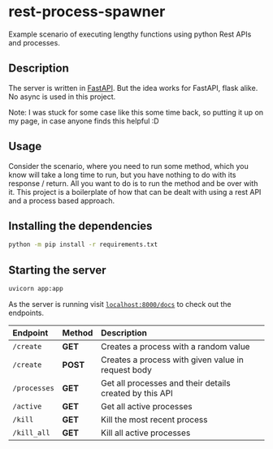 # rest-process-spawner
Example scenario of executing lengthy functions using python Rest APIs and processes.

## Description
The server is written in [FastAPI](https://fastapi.tiangolo.com/). But the idea works for FastAPI, flask alike. No async is used in this project. 

Note: I was stuck for some case like this some time back, so putting it up on my page, in case anyone finds this helpful :D

## Usage
Consider the scenario, where you need to run some method, which you know will take a long time to run, but you have nothing to do with its response / return. All you want to do is to run the method and be over with it.
This project is a boilerplate of how that can be dealt with using a rest API and a process based approach.




## Installing the dependencies
```bash
python -m pip install -r requirements.txt
```

## Starting the server
```bash
uvicorn app:app
```

As the server is running visit [`localhost:8000/docs`](http://localhost:8000/docs) to check out the endpoints.

|Endpoint|Method|Description|
|:-------|:-----|:----------|
|`/create`|**GET**|Creates a process with a random value|
|`/create`|**POST**|Creates a process with given value in request body|
|`/processes`|**GET**|Get all processes and their details created by this API|
|`/active`|**GET**|Get all active processes|
|`/kill`|**GET**|Kill the most recent process|
|`/kill_all`|**GET**|Kill all active processes|